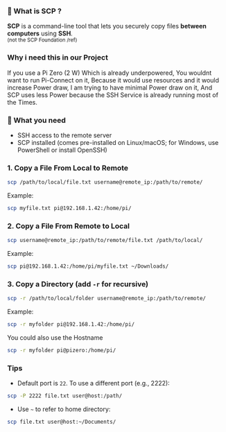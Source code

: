 


### 🔐 What is SCP ?

**SCP** is a command-line tool that lets you securely copy files **between computers** using **SSH**.    
<sub>(not the SCP Foundation /ref)</sub>

### Why i need this in our Project
If you use a Pi Zero (2 W) Which is already underpowered, You wouldnt want to run Pi-Connect on it, Because it would use resources and it would increase Power draw,
I am trying to have minimal Power draw on it, And SCP uses less Power because the SSH Service is already running most of the Times.



### 📝 What you need

* SSH access to the remote server
* SCP installed (comes pre-installed on Linux/macOS; for Windows, use PowerShell or install OpenSSH)



###  1. Copy a File **From Local to Remote**

```bash
scp /path/to/local/file.txt username@remote_ip:/path/to/remote/
```

 Example:

```bash
scp myfile.txt pi@192.168.1.42:/home/pi/
```



###  2. Copy a File **From Remote to Local**

```bash
scp username@remote_ip:/path/to/remote/file.txt /path/to/local/
```

 Example:

```bash
scp pi@192.168.1.42:/home/pi/myfile.txt ~/Downloads/
```



###  3. Copy a **Directory** (add `-r` for recursive)

```bash
scp -r /path/to/local/folder username@remote_ip:/path/to/remote/
```

 Example:

```bash
scp -r myfolder pi@192.168.1.42:/home/pi/
```
You could also use the Hostname

```bash
scp -r myfolder pi@pizero:/home/pi/
```



###  Tips

* Default port is `22`. To use a different port (e.g., 2222):

```bash
scp -P 2222 file.txt user@host:/path/
```

* Use `~` to refer to home directory:

```bash
scp file.txt user@host:~/Documents/
```

